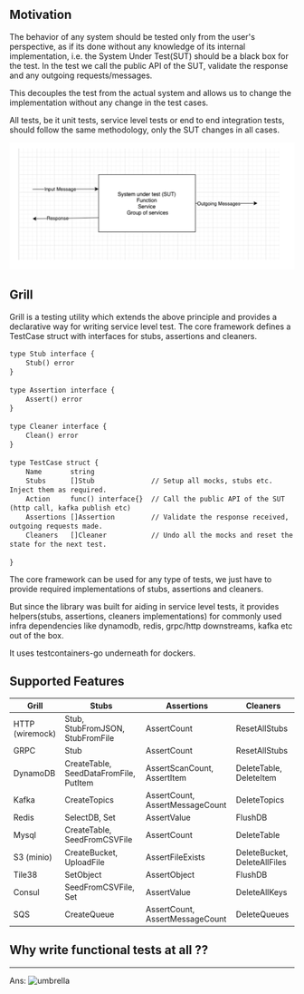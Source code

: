 ## Motivation
The behavior of any system should be tested only from the user's perspective, as if its done without any knowledge of its internal implementation, i.e. the System Under Test(SUT) should be a black box for the test. In the test we call the public API of the SUT, validate the response and any outgoing requests/messages.

This decouples the test from the actual system and allows us to change the implementation without any change in the test cases.

All tests, be it unit tests, service level tests or end to end integration tests, should follow the same methodology, only the SUT changes in all cases.

![test](https://github.com/Swiggy/grill/blob/media/testing.png?raw=true)


## Grill
Grill is a testing utility which extends the above principle and provides a declarative way for writing service level test. The core framework defines a TestCase struct with interfaces for stubs, assertions and cleaners.

```
type Stub interface {
	Stub() error
}

type Assertion interface {
	Assert() error
}

type Cleaner interface {
	Clean() error
}

type TestCase struct {
	Name       string
	Stubs      []Stub              // Setup all mocks, stubs etc. Inject them as required. 
	Action     func() interface{}  // Call the public API of the SUT (http call, kafka publish etc) 
	Assertions []Assertion         // Validate the response received, outgoing requests made. 
	Cleaners   []Cleaner           // Undo all the mocks and reset the state for the next test.

}
```

The core framework can be used for any type of tests, we just have to provide required implementations of stubs, assertions and cleaners.

But since the library was built for aiding in service level tests, it provides helpers(stubs, assertions, cleaners implementations) for commonly used infra dependencies like dynamodb, redis, grpc/http downstreams, kafka etc out of the box.

It uses testcontainers-go underneath for dockers.

## Supported Features

| Grill                    | Stubs                                  | Assertions  | Cleaners                     |
|--------------------------|----------------------------------------|---|------------------------------|
| HTTP (wiremock)          | Stub, StubFromJSON, StubFromFile       | AssertCount  | ResetAllStubs                |
| GRPC                     | Stub                                   | AssertCount | ResetAllStubs                |
| DynamoDB                 | CreateTable, SeedDataFromFile, PutItem | AssertScanCount, AssertItem  | DeleteTable, DeleteItem      |
| Kafka                    | CreateTopics                           | AssertCount, AssertMessageCount | DeleteTopics                 |
| Redis                    | SelectDB, Set                          | AssertValue | FlushDB                      |
| Mysql                    | CreateTable, SeedFromCSVFile           | AssertCount | DeleteTable                  |
| S3 (minio)               | CreateBucket, UploadFile               | AssertFileExists | DeleteBucket, DeleteAllFiles |
| Tile38                   | SetObject                              | AssertObject  | FlushDB                      |
| Consul                   | SeedFromCSVFile, Set                   | AssertValue | DeleteAllKeys                |
| SQS                      | CreateQueue                            | AssertCount, AssertMessageCount | DeleteQueues                 |

## Why write functional tests at all ??
* * *
Ans:
![umbrella](https://media.tenor.com/images/74be340020f6b91b66065b51abae7a76/tenor.gif)
